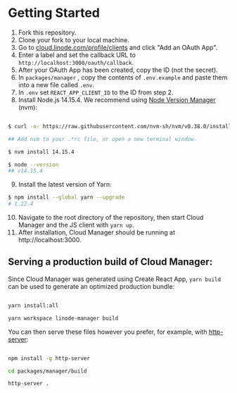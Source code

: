 # Getting Started

1. Fork this repository.
2. Clone your fork to your local machine.
3. Go to [cloud.linode.com/profile/clients](https://cloud.linode.com/profile/clients) and click "Add an OAuth App".
4. Enter a label and set the callback URL to `http://localhost:3000/oauth/callback`.
5. After your OAuth App has been created, copy the ID (not the secret).
6. In `packages/manager` , copy the contents of `.env.example` and paste them into a new file called `.env`.
7. In `.env` set `REACT_APP_CLIENT_ID` to the ID from step 2.
8. Install Node.js 14.15.4. We recommend using [Node Version Manager](https://github.com/nvm-sh/nvm) (nvm):

```bash

$ curl -o- https://raw.githubusercontent.com/nvm-sh/nvm/v0.38.0/install.sh | bash

## Add nvm to your .*rc file, or open a new terminal window.

$ nvm install 14.15.4

$ node --version
## v14.15.4

```

9. Install the latest version of Yarn:

```bash
$ npm install --global yarn --upgrade
# 1.22.4
```

10. Navigate to the root directory of the repository, then start Cloud Manager and the JS client with `yarn up`.
11. After installation, Cloud Manager should be running at http://localhost:3000.

## Serving a production build of Cloud Manager:

Since Cloud Manager was generated using Create React App, `yarn build` can be used to generate an optimized production bundle:

```bash

yarn install:all

yarn workspace linode-manager build

```

You can then serve these files however you prefer, for example, with [http-server](https://www.npmjs.com/package/http-server):

```bash

npm install -g http-server

cd packages/manager/build

http-server .

```
